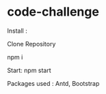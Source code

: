 # code-challenge

Install :

Clone Repository

npm i

Start:
npm start


Packages used : Antd, Bootstrap
